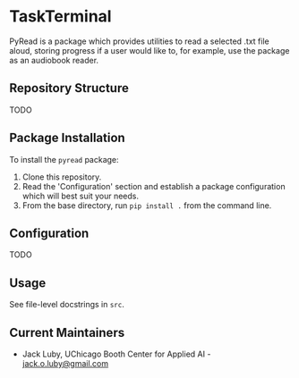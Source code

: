 # TaskTerminal

PyRead is a package which provides utilities to read a selected .txt file aloud, storing progress if a user would like to, for example, use the package as an audiobook reader.

## Repository Structure

TODO

## Package Installation

 To install the `pyread` package:

1.  Clone this repository.
2.  Read the 'Configuration' section and establish a package configuration which will best suit your needs.
3.  From the base directory, run `pip install .` from the command line.

## Configuration

TODO

## Usage

 See file-level docstrings in `src`.

## Current Maintainers

-   Jack Luby, UChicago Booth Center for Applied AI - jack.o.luby@gmail.com
